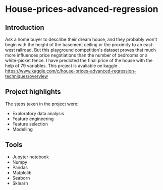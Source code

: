 # House-prices-advanced-regression

## Introduction
Ask a home buyer to describe their dream house, and they probably won't begin with the height of the basement ceiling or the proximity to an east-west railroad. But this playground competition's dataset proves that much more influences price negotiations than the number of bedrooms or a white-picket fence.
I have predicted the final price of the house with the help of 79 variables. This project is avaliable on kaggle https://www.kaggle.com/c/house-prices-advanced-regression-techniques/overview

## Project highlights
The steps taken in the project were:
* Exploratory data analysis
* Feature engineering
* Feature selection
* Modelling

## Tools
* Jupyter notebook
* Numpy 
* Pandas
* Matplolib
* Seaborn
* Sklearn
